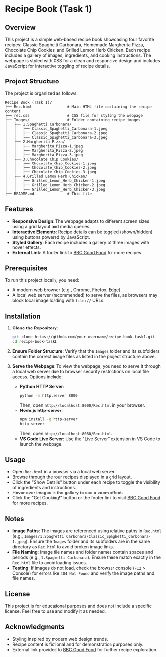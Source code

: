 # Recipe Book (Task 1)

## Overview
This project is a simple web-based recipe book showcasing four favorite recipes: Classic Spaghetti Carbonara, Homemade Margherita Pizza, Chocolate Chip Cookies, and Grilled Lemon Herb Chicken. Each recipe includes a gallery of images, ingredients, and cooking instructions. The webpage is styled with CSS for a clean and responsive design and includes JavaScript for interactive toggling of recipe details.

## Project Structure
The project is organized as follows:

```
Recipe Book (Task 1)/
├── Rec.html                # Main HTML file containing the recipe content
├── rec.css                 # CSS file for styling the webpage
├── Images/                 # Folder containing recipe images
│   ├── 1.Spaghetti Carbonara/
│   │   ├── Classic_Spaghetti_Carbonara-1.jpeg
│   │   ├── Classic_Spaghetti_Carbonara-2.jpeg
│   │   ├── Classic_Spaghetti_Carbonara-3.jpeg
│   ├── 2.Margherita Pizza/
│   │   ├── Margherita_Pizza-1.jpeg
│   │   ├── Margherita_Pizza-2.jpeg
│   │   ├── Margherita_Pizza-3.jpeg
│   ├── 3.Chocolate Chip Cookies/
│   │   ├── Chocolate_Chip_Cookies-1.jpeg
│   │   ├── Chocolate_Chip_Cookies-2.jpeg
│   │   ├── Chocolate_Chip_Cookies-3.jpeg
│   ├── 4.Grilled Lemon Herb Chicken/
│   │   ├── Grilled_Lemon_Herb_Chicken-1.jpeg
│   │   ├── Grilled_Lemon_Herb_Chicken-2.jpeg
│   │   ├── Grilled_Lemon_Herb_Chicken-3.jpeg
├── README.md               # This file
```

## Features
- **Responsive Design**: The webpage adapts to different screen sizes using a grid layout and media queries.
- **Interactive Elements**: Recipe details can be toggled (shown/hidden) using buttons powered by JavaScript.
- **Styled Gallery**: Each recipe includes a gallery of three images with hover effects.
- **External Link**: A footer link to [BBC Good Food](https://www.bbcgoodfood.com/) for more recipes.

## Prerequisites
To run this project locally, you need:
- A modern web browser (e.g., Chrome, Firefox, Edge).
- A local web server (recommended) to serve the files, as browsers may block local image loading with `file://` URLs.

## Installation
1. **Clone the Repository**:
   ```bash
   git clone https://github.com/your-username/recipe-book-task1.git
   cd recipe-book-task1
   ```

2. **Ensure Folder Structure**:
   Verify that the `Images` folder and its subfolders contain the correct image files as listed in the project structure above.

3. **Serve the Webpage**:
   To view the webpage, you need to serve it through a local web server due to browser security restrictions on local file access. Options include:
   - **Python HTTP Server**:
     ```bash
     python -m http.server 8000
     ```
     Then, open `http://localhost:8000/Rec.html` in your browser.
   - **Node.js http-server**:
     ```bash
     npm install -g http-server
     http-server
     ```
     Then, open `http://localhost:8080/Rec.html`.
   - **VS Code Live Server**: Use the "Live Server" extension in VS Code to launch the webpage.

## Usage
- Open `Rec.html` in a browser via a local web server.
- Browse through the four recipes displayed in a grid layout.
- Click the "Show Details" button under each recipe to toggle the visibility of ingredients and instructions.
- Hover over images in the gallery to see a zoom effect.
- Click the "Get Cooking!" button or the footer link to visit [BBC Good Food](https://www.bbcgoodfood.com/) for more recipes.

## Notes
- **Image Paths**: The images are referenced using relative paths in `Rec.html` (e.g., `Images/1.Spaghetti Carbonara/Classic_Spaghetti_Carbonara-1.jpeg`). Ensure the `Images` folder and its subfolders are in the same directory as `Rec.html` to avoid broken image links.
- **File Naming**: Image file names and folder names contain spaces and periods (e.g., `1.Spaghetti Carbonara`). Ensure these match exactly in the `Rec.html` file to avoid loading issues.
- **Testing**: If images do not load, check the browser console (`F12` > Console) for errors like `404 Not Found` and verify the image paths and file names.

## License
This project is for educational purposes and does not include a specific license. Feel free to use and modify it as needed.

## Acknowledgments
- Styling inspired by modern web design trends.
- Recipe content is fictional and for demonstration purposes only.
- External link provided to [BBC Good Food](https://www.bbcgoodfood.com/) for further recipe exploration.